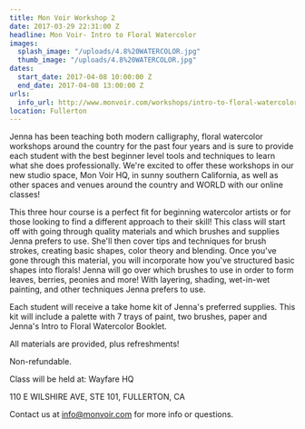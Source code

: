 ```yaml
---
title: Mon Voir Workshop 2
date: 2017-03-29 22:31:00 Z
headline: Mon Voir- Intro to Floral Watercolor
images:
  splash_image: "/uploads/4.8%20WATERCOLOR.jpg"
  thumb_image: "/uploads/4.8%20WATERCOLOR.jpg"
dates:
  start_date: 2017-04-08 10:00:00 Z
  end_date: 2017-04-08 13:00:00 Z
urls:
  info_url: http://www.monvoir.com/workshops/intro-to-floral-watercolor-wayfare-hq
location: Fullerton
---
```


Jenna has been teaching both modern calligraphy, floral watercolor workshops around the country for the past four years and is sure to provide each student with the best beginner level tools and techniques to learn what she does professionally. We're excited to offer these workshops in our new studio space, Mon Voir HQ, in sunny southern California, as well as other spaces and venues around the country and WORLD with our online classes!

This three hour course is a perfect fit for beginning watercolor artists or for those looking to find a different approach to their skill! This class will start off with going through quality materials and which brushes and supplies Jenna prefers to use. She'll then cover tips and techniques for brush strokes, creating basic shapes, color theory and blending. Once you've gone through this material, you will incorporate how you've structured basic shapes into florals! Jenna will go over which brushes to use in order to form leaves, berries, peonies and more! With layering, shading, wet-in-wet painting, and other techniques Jenna prefers to use.

Each student will receive a take home kit of Jenna's preferred supplies. This kit will include a palette with 7 trays of paint, two brushes, paper and Jenna's Intro to Floral Watercolor Booklet.

All materials are provided, plus refreshments! 

Non-refundable. 

Class will be held at:
Wayfare HQ

110 E WILSHIRE AVE, STE 101, FULLERTON, CA

Contact us at info@monvoir.com for more info or questions. 